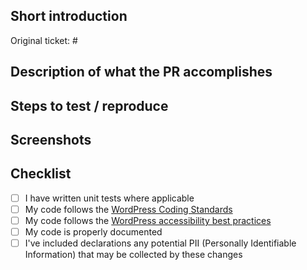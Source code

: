<!-- The following is a recommended collection of information to include in any Pull Request, please fill it in to the best of your abilities. -->

## Short introduction
<!-- Describe what this Pull Request achieves, this is your elevator pitch. -->

<!-- An original ticket is mandatory for all Pull Requests that are not purely documentation focused, to allow for feedback and discussion if needed. -->
Original ticket: #<ticket number>


## Description of what the PR accomplishes
<!-- A more thorough description of what problem the PR addresses and how the changes improve on them. -->

## Steps to test / reproduce
<!-- Provide details on how to test your changes, or reproduce the issue they resolve. -->

## Screenshots
<!-- If the changes included are visual, always include screenshots or screencasts, presenting the change both before and after applying the proposed changes. -->

## Checklist
- [ ] I have written unit tests where applicable
- [ ] My code follows the [WordPress Coding Standards](https://developer.wordpress.org/coding-standards/wordpress-coding-standards/)
- [ ] My code follows the [WordPress accessibility best practices](https://make.wordpress.org/accessibility/handbook/best-practices/)
- [ ] My code is properly documented
- [ ] I've included declarations any potential PII (Personally Identifiable Information) that may be collected by these changes

